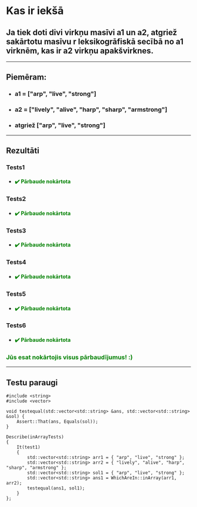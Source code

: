 # **Kas ir iekšā**

## **Ja tiek doti divi virkņu masīvi a1 un a2, atgriež sakārtotu masīvu r leksikogrāfiskā secībā no a1 virknēm, kas ir a2 virkņu apakšvirknes.**
------
## **Piemēram:**

* ### a1 = ["arp", "live", "strong"]

* ### a2 = ["lively", "alive", "harp", "sharp", "armstrong"]

* ### atgriež ["arp", "live", "strong"]

---
## **Rezultāti**


###   Tests1
- #### <span style="color:green">:heavy_check_mark: Pārbaude nokārtota</span>

### Tests2
- #### <span style="color:green">:heavy_check_mark: Pārbaude nokārtota</span>

### Tests3
- #### <span style="color:green">:heavy_check_mark: Pārbaude nokārtota</span>

### Tests4
- #### <span style="color:green">:heavy_check_mark: Pārbaude nokārtota</span>

### Tests5
- #### <span style="color:green">:heavy_check_mark: Pārbaude nokārtota</span>

### Tests6
- #### <span style="color:green">:heavy_check_mark: Pārbaude nokārtota</span>

  
### <span style="color:green"> Jūs esat nokārtojis visus pārbaudījumus! :)</span>

---
## **Testu paraugi**
```
#include <string>
#include <vector>

void testequal(std::vector<std::string> &ans, std::vector<std::string> &sol) {
    Assert::That(ans, Equals(sol));
}

Describe(inArrayTests)
{
    It(test1)
    {
        std::vector<std::string> arr1 = { "arp", "live", "strong" };
        std::vector<std::string> arr2 = { "lively", "alive", "harp", "sharp", "armstrong" };
        std::vector<std::string> sol1 = { "arp", "live", "strong" };
        std::vector<std::string> ans1 = WhichAreIn::inArray(arr1, arr2);
        testequal(ans1, sol1);
    }
};
